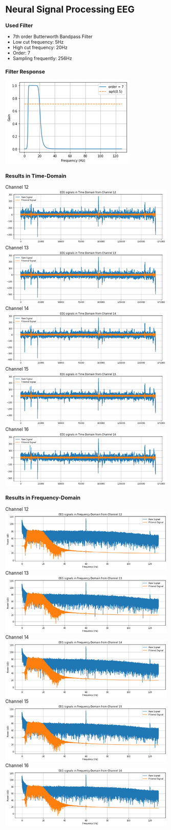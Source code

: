 # Neural Signal Processing EEG

### Used Filter
- 7th order Butterworth Bandpass Filter
- Low cut frequency: 5Hz
- High cut frequency: 20Hz
- Order: 7
- Sampling frequently: 256Hz

### Filter Response
![](https://github.com/chamara96/Neural-Signal-Processing-EEG/blob/main/Frequency%20Domain/filter_7th.png)

### Results in Time-Domain
Channel 12
![](https://github.com/chamara96/Neural-Signal-Processing-EEG/blob/main/Time%20Domain/12.png)
Channel 13
![](https://github.com/chamara96/Neural-Signal-Processing-EEG/blob/main/Time%20Domain/13.png)
Channel 14
![](https://github.com/chamara96/Neural-Signal-Processing-EEG/blob/main/Time%20Domain/14.png)
Channel 15
![](https://github.com/chamara96/Neural-Signal-Processing-EEG/blob/main/Time%20Domain/15.png)
Channel 16
![](https://github.com/chamara96/Neural-Signal-Processing-EEG/blob/main/Time%20Domain/16.png)

### Results in Frequency-Domain
Channel 12
![](https://github.com/chamara96/Neural-Signal-Processing-EEG/blob/main/Frequency%20Domain/12.png)
Channel 13
![](https://github.com/chamara96/Neural-Signal-Processing-EEG/blob/main/Frequency%20Domain/13.png)
Channel 14
![](https://github.com/chamara96/Neural-Signal-Processing-EEG/blob/main/Frequency%20Domain/14.png)
Channel 15
![](https://github.com/chamara96/Neural-Signal-Processing-EEG/blob/main/Frequency%20Domain/15.png)
Channel 16
![](https://github.com/chamara96/Neural-Signal-Processing-EEG/blob/main/Frequency%20Domain/16.png)
